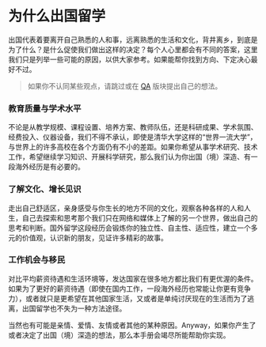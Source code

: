 # 为什么出国留学

出国代表着要离开自己熟悉的人和事，远离熟悉的生活和文化，背井离乡，到底是为了什么？是什么促使我们做出这样的决定？每个人心里都会有不同的答案，这里我们只是列举一些可能的原因，以供大家参考。如果能帮你找到方向、下定决心最好不过。

> 如果你不认同某些观点，请跳过或在 [QA](../../main/qa) 版块提出自己的想法。

### 教育质量与学术水平

不论是从教学规模、课程设置、培养方案、教师队伍，还是科研成果、学术氛围、经费投入、仪器设备，我们不得不承认，即使是清华大学这样的“世界一流大学”，与世界上的许多高校在各个方面仍有不小的差距。如果你希望从事学术研究、技术工作，希望继续学习知识、开展科学研究，那么我们认为你出国（境）深造、有一段海外经历是有必要的。

### 了解文化、增长见识

走出自己舒适区，亲身感受与你生长的地方不同的文化，观察各种各样的人和人生，自己去探索和思考那个我们只在网络和媒体上了解的另一个世界，做出自己的思考和判断。国外留学这段经历会锻炼你的独立性、自主性、适应性，建立一个多元的价值观，认识新的朋友，见证许多精彩的故事。

### 工作机会与移民

对比平均薪资待遇和生活环境等，发达国家在很多地方都比我们有更优渥的条件。如果为了更好的薪资待遇（即使在国内工作，一段海外经历也常能让你更有竞争力），或者就只是更希望在其他国家生活，又或者是单纯讨厌现在的生活而为了逃离，出国留学也不失为一种方法途径。

当然也有可能是亲情、爱情、友情或者其他的某种原因。Anyway，如果你产生了或者决定了出国（境）深造的想法，那么本手册会竭尽所能帮助你实现。
